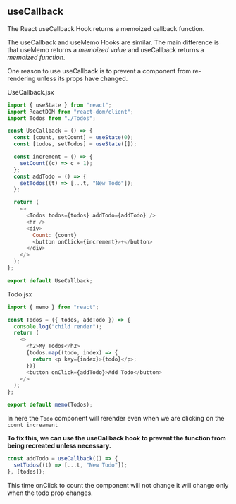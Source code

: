 ## useCallback

The React useCallback Hook returns a memoized callback function.

The useCallback and useMemo Hooks are similar. The main difference is that useMemo returns a _memoized value_ and useCallback returns a _memoized function_.

One reason to use useCallback is to prevent a component from re-rendering unless its props have changed.

UseCallback.jsx

```js
import { useState } from "react";
import ReactDOM from "react-dom/client";
import Todos from "./Todos";

const UseCallback = () => {
  const [count, setCount] = useState(0);
  const [todos, setTodos] = useState([]);

  const increment = () => {
    setCount((c) => c + 1);
  };
  const addTodo = () => {
    setTodos((t) => [...t, "New Todo"]);
  };

  return (
    <>
      <Todos todos={todos} addTodo={addTodo} />
      <hr />
      <div>
        Count: {count}
        <button onClick={increment}>+</button>
      </div>
    </>
  );
};

export default UseCallback;
```

Todo.jsx

```js
import { memo } from "react";

const Todos = ({ todos, addTodo }) => {
  console.log("child render");
  return (
    <>
      <h2>My Todos</h2>
      {todos.map((todo, index) => {
        return <p key={index}>{todo}</p>;
      })}
      <button onClick={addTodo}>Add Todo</button>
    </>
  );
};

export default memo(Todos);
```

In here the `Todo` component will rerender even when we are clicking on the `count increament`

**To fix this, we can use the useCallback hook to prevent the function from being recreated unless necessary.**

```js
const addTodo = useCallback(() => {
  setTodos((t) => [...t, "New Todo"]);
}, [todos]);
```

This time onClick to count the component will not change it will change only when the todo prop changes.
